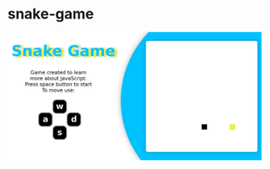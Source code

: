 # snake-game

![Captura de tela](https://github.com/4ly-a/snake-game/blob/master/Sneak%20Game/screenshot.png)
